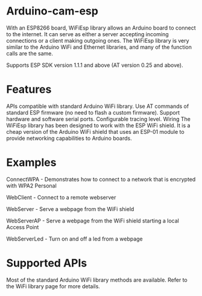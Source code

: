 # Arduino-cam-esp

With an ESP8266 board, WiFiEsp library allows an Arduino board to connect to the internet.
It can serve as either a server accepting incoming connections or a client making outgoing ones.
The WiFiEsp library is very similar to the Arduino WiFi and Ethernet libraries, and many of the function calls are the same.

Supports ESP SDK version 1.1.1 and above (AT version 0.25 and above).

# Features
APIs compatible with standard Arduino WiFi library.
Use AT commands of standard ESP firmware (no need to flash a custom firmware).
Support hardware and software serial ports.
Configurable tracing level.
Wiring
The WiFiEsp library has been designed to work with the ESP WiFi shield. It is a cheap version of the Arduino WiFi shield that uses an ESP-01 module to provide networking capabilities to Arduino boards.

# Examples

ConnectWPA - Demonstrates how to connect to a network that is encrypted with WPA2 Personal

WebClient - Connect to a remote webserver

WebServer - Serve a webpage from the WiFi shield

WebServerAP - Serve a webpage from the WiFi shield starting a local Access Point

WebServerLed - Turn on and off a led from a webpage


# Supported APIs
Most of the standard Arduino WiFi library methods are available. Refer to the WiFi library page for more details.
